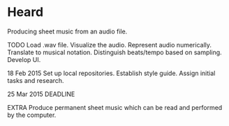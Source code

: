 # Heard
Producing sheet music from an audio file.

TODO
  Load .wav file.
  Visualize the audio.
  Represent audio numerically.
  Translate to musical notation.
  Distinguish beats/tempo based on sampling.
  Develop UI.

18 Feb 2015
  Set up local repositories.
  Establish style guide.
  Assign initial tasks and research.

25 Mar 2015
  DEADLINE

EXTRA
  Produce permanent sheet music which can be read and performed by the computer.
